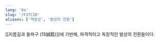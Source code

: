 ```yaml
---
lang: 'ko'
slug: '/F37C18'
aliases: ['역발상', '발상의 전환']
---
```


[[지름길과 돌파구 (15誠鉉)]]에 기반해, 파격적이고 독창적인 발상의 전환들이다.
